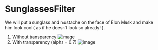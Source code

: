 # SunglassesFilter

We will put a sunglass and mustache on the face of Elon Musk and make him look cool ( as if he doesn't look so already! ).

1. Without transparency
![image](https://github.com/user-attachments/assets/d8ed968c-e9b6-43aa-b690-58a139dab465)
2. With transparency (alpha = 0.7)
![image](https://github.com/user-attachments/assets/f365d523-f9fd-4f2e-95c5-ca2554338ac7)
